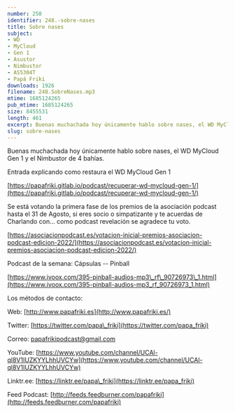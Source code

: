 ```yaml
---
number: 250
identifier: 248.-sobre-nases
title: Sobre nases
subject:
- WD
- MyCloud
- Gen 1
- Asustor
- Nimbustor
- AS5304T
- Papá Friki
downloads: 1926
filename: 248.SobreNases.mp3
mtime: 1685124265
pub_mtime: 1685124265
size: 8455531
length: 461
excerpt: Buenas muchachada hoy únicamente hablo sobre nases, el WD MyCloud Gen 1 y el Nimbustor de 4 bahías
slug: sobre-nases
---
```

Buenas muchachada hoy únicamente hablo sobre nases, el WD MyCloud Gen 1 y el Nimbustor de 4 bahías.

Entrada explicando como restaura el WD MyCloud Gen 1

[https://papafriki.gitlab.io/podcast/recuperar-wd-mycloud-gen-1/](https://papafriki.gitlab.io/podcast/recuperar-wd-mycloud-gen-1/)

Se está votando la primera fase de los premios de la asociación podcast hasta el 31 de Agosto, si eres socio o simpatizante y te acuerdas de Charlando con... como podcast revelación se agradece tu voto.

[https://asociacionpodcast.es/votacion-inicial-premios-asociacion-podcast-edicion-2022/](https://asociacionpodcast.es/votacion-inicial-premios-asociacion-podcast-edicion-2022/)

Podcast de la semana: Cápsulas -- Pinball

[https://www.ivoox.com/395-pinball-audios-mp3\_rf\_90726973\_1.html](https://www.ivoox.com/395-pinball-audios-mp3_rf_90726973_1.html)

Los métodos de contacto:

Web: [http://www.papafriki.es](http://www.papafriki.es/)

Twitter: [https://twitter.com/papa\_friki](https://twitter.com/papa_friki)

Correo: [papafrikipodcast@gmail.com](https://archive.org/details/papafrikipodast@gmail.com)

YouTube: [https://www.youtube.com/channel/UCAl-ql8V1IUZKYYLhhUVCYw](https://www.youtube.com/channel/UCAl-ql8V1IUZKYYLhhUVCYw)

Linktr.ee: [https://linktr.ee/papa\_friki](https://linktr.ee/papa_friki)

Feed Podcast: [http://feeds.feedburner.com/papafriki](http://feeds.feedburner.com/papafriki)